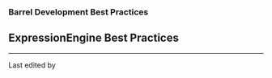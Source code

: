 ### Barrel Development Best Practices

ExpressionEngine Best Practices
------------------

- - -

Last edited by